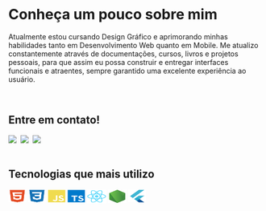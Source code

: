 <div style="display: inline;"><br>
  <h1>Conheça um pouco sobre mim</h1>
  <p>Atualmente estou cursando Design Gráfico e aprimorando minhas habilidades tanto em Desenvolvimento Web quanto em Mobile. Me atualizo constantemente através de documentações, cursos, livros e projetos pessoais, para que assim eu possa construir e entregar interfaces funcionais e atraentes, sempre garantido uma excelente experiência ao usuário.</p>
</div>
<!-- Contato -->
<div style="display: inline_block;"><br>
  <h2>Entre em contato!</h2>
  <div align="left">
    <a href="mailto:mattigor.impr@gmail.com"><img src="https://img.shields.io/badge/gmail-D14836?&style=for-the-badge&logo=gmail&logoColor=white&link=mailto:mattigor.impr@gmail.com" style="height: 25px;"></a>&nbsp;&nbsp;<a href="https://www.linkedin.com/in/mattigor"><img src="https://img.shields.io/badge/linkedin-%230077B5.svg?&style=for-the-badge&logo=linkedin&logoColor=white&link=mailto:https://www.linkedin.com/in/mattigor/" style="height: 25px;"></a>&nbsp;&nbsp;<a href="https://t.me/mattigor"><img src="https://img.shields.io/badge/Telegram-2CA5E0?style=for-the-badge&logo=telegram&logoColor=white"style="height: 25px;">
    </a>
  </div>
</div>
<!-- Tecnologias -->
<div style="display: inline_block;"><br>
  <h2>Tecnologias que mais utilizo</h2>
  <img align="center" alt="Igor-HTML" height="25" width="35" src="https://github.com/devicons/devicon/blob/master/icons/html5/html5-plain.svg">
  <img align="center" alt="Igor-CSS" height="25" width="35" src="https://github.com/devicons/devicon/blob/master/icons/css3/css3-plain.svg">
  <img align="center" alt="Igor-JS" height="25" width="35" src="https://github.com/devicons/devicon/blob/master/icons/javascript/javascript-plain.svg">
  <img align="center" alt="Igor-TS" height="25" width="35" src="https://github.com/devicons/devicon/blob/master/icons/typescript/typescript-plain.svg">
  <img align="center" alt="Igor-React" height="28" width="38" src="https://github.com/devicons/devicon/blob/master/icons/react/react-original.svg">
  <img align="center" alt="Igor-Node" height="26" width="36" src="https://github.com/devicons/devicon/blob/master/icons/nodejs/nodejs-original.svg">
  <img align="center" alt="Igor-Flutter" height="25" width="35" src="https://github.com/devicons/devicon/blob/master/icons/flutter/flutter-original.svg">
</div>
